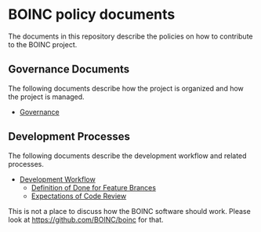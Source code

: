 # BOINC policy documents
The documents in this repository describe the policies on how to contribute to the BOINC project.

## Governance Documents
The following documents describe how the project is organized and how the project is managed.

* [Governance](https://github.com/BOINC/boinc-policy/blob/master/Governance.md)

## Development Processes
The following documents describe the development workflow and related processes.

* [Development Workflow](https://github.com/BOINC/boinc-policy/blob/master/Development_Workflow.md)
  * [Definition of Done for Feature Brances](https://github.com/BOINC/boinc-policy/blob/master/Definition_of_Done_for_Feature_Branches.md)
  * [Expectations of Code Review](https://github.com/BOINC/boinc-policy/blob/change-control/Expectations_of_Code_Review.md)

This is not a place to discuss how the BOINC software should work. Please look at https://github.com/BOINC/boinc for that.
